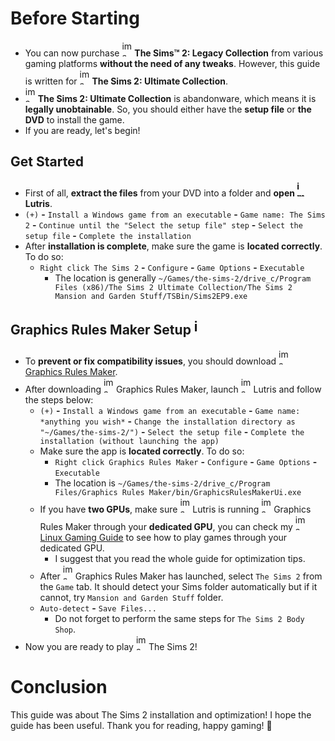 # Before Starting
- You can now purchase <img width="16" height="25" alt="image" src="https://github.com/user-attachments/assets/35809d93-5960-4e2b-bc5d-2639cb667c04" /> **The Sims™ 2: Legacy Collection** from various gaming platforms **without the need of any tweaks**. However, this guide is written for <img width="16" height="25" alt="image" src="https://github.com/user-attachments/assets/35809d93-5960-4e2b-bc5d-2639cb667c04" /> **The Sims 2: Ultimate Collection**.
- <img width="16" height="25" alt="image" src="https://github.com/user-attachments/assets/35809d93-5960-4e2b-bc5d-2639cb667c04" /> **The Sims 2: Ultimate Collection** is abandonware, which means it is **legally unobtainable**. So, you should either have the **setup file** or **the DVD** to install the game.
- If you are ready, let's begin!
## Get Started
- First of all, **extract the files** from your DVD into a folder and **open <img width="16" height="25" alt="image" src="https://github.com/user-attachments/assets/1e14870a-70af-4e70-833b-6703dd9e9701" /> Lutris**.
- `(+)` **-** `Install a Windows game from an executable` **-** `Game name: The Sims 2` **-** `Continue until the "Select the setup file" step` **-** `Select the setup file` **-** `Complete the installation`
- After **installation is complete**, make sure the game is **located correctly**. To do so:
  - `Right click The Sims 2` **-** `Configure` **-** `Game Options` **-** `Executable`
    - The location is generally `~/Games/the-sims-2/drive_c/Program Files (x86)/The Sims 2 Ultimate Collection/The Sims 2 Mansion and Garden Stuff/TSBin/Sims2EP9.exe` 
## Graphics Rules Maker Setup <img width="16" height="25" alt="image" src="https://github.com/user-attachments/assets/e12537af-da95-4c38-8185-d16ecdc85776" />
- To **prevent or fix compatibility issues**, you should download <img width="16" height="25" alt="image" src="https://github.com/user-attachments/assets/e12537af-da95-4c38-8185-d16ecdc85776" /> [Graphics Rules Maker](https://www.simsnetwork.com/tools/graphics-rules-maker).
- After downloading <img width="16" height="25" alt="image" src="https://github.com/user-attachments/assets/e12537af-da95-4c38-8185-d16ecdc85776" /> Graphics Rules Maker, launch <img width="16" height="25" alt="image" src="https://github.com/user-attachments/assets/1e14870a-70af-4e70-833b-6703dd9e9701" /> Lutris and follow the steps below:
  - `(+)` **-** `Install a Windows game from an executable` **-** `Game name: *anything you wish*` **-** `Change the installation directory as "~/Games/the-sims-2/")` **-** `Select the setup file` **-** `Complete the installation (without launching the app)`
  - Make sure the app is **located correctly**. To do so:
    - `Right click Graphics Rules Maker` **-** `Configure` **-** `Game Options` **-** `Executable`
    - The location is `~/Games/the-sims-2/drive_c/Program Files/Graphics Rules Maker/bin/GraphicsRulesMakerUi.exe`
  - If you have **two GPUs**, make sure <img width="16" height="25" alt="image" src="https://github.com/user-attachments/assets/1e14870a-70af-4e70-833b-6703dd9e9701" /> Lutris is running <img width="16" height="25" alt="image" src="https://github.com/user-attachments/assets/e12537af-da95-4c38-8185-d16ecdc85776" /> Graphics Rules Maker through your **dedicated GPU**, you can check my <img width="16" height="25" alt="image" src="https://github.com/user-attachments/assets/60e83c84-d8f8-4035-8052-08aabe1d83a1" /> [Linux Gaming Guide](https://github.com/cagla-su/Linux-Gaming-Guide/tree/main?tab=readme-ov-file#hybrid-graphics-setup) to see how to play games through your dedicated GPU.
    - I suggest that you read the whole guide for optimization tips.
  - After <img width="16" height="25" alt="image" src="https://github.com/user-attachments/assets/e12537af-da95-4c38-8185-d16ecdc85776" /> Graphics Rules Maker has launched, select `The Sims 2` from the `Game` tab. It should detect your Sims folder automatically but if it cannot, try `Mansion and Garden Stuff` folder.
  - `Auto-detect` **-** `Save Files...`
    - Do not forget to perform the same steps for `The Sims 2 Body Shop`.
- Now you are ready to play <img width="16" height="25" alt="image" src="https://github.com/user-attachments/assets/35809d93-5960-4e2b-bc5d-2639cb667c04" /> The Sims 2!
# Conclusion
This guide was about The Sims 2 installation and optimization! I hope the guide has been useful. Thank you for reading, happy gaming! 🐧
